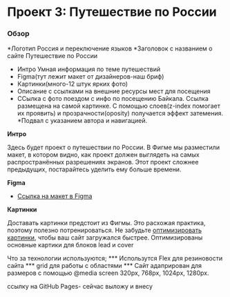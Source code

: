 # Проект 3: Путешествие по России

### Обзор
*Логотип Россия и переключение языков
*Заголовок с названием о сайте  Путешествие по России
* Интро Умная информация по теме путешествий
* Figma(тут лежит макет от дизайнеров-наш бриф)
* Картинки(много-12 штук  ярких фото)
* Описание с ссылками на внешние ресурсы мест для посещения
* ССылка с фото поездом с инфо по посещению Байкала. Ссылка размещена на самой картинке.
С помощью слоев(z-index помогает их проявить) и прозрачности(oposity) получается эффект затемения.
  *Подвал с указанием автора и навигацией.


**Интро**

Здесь будет проект о путешествии по России.
В Фигме мы разместили макет, в котором видно, как проект должен выглядеть на самых распространённых разрешениях экранов.
Этот проект сложнее предыдущих, постарайтесь уделить ему больше времени.

**Figma**

* [Ссылка на макет в Figma](https://www.figma.com/file/5S2WSbEFL6awjVWJ0NWL8Q/Sprint-3_-Russia-_-desktop-mobile?node-id=28503%3A0)

**Картинки**

Доставать картинки предстоит из Фигмы. Это расхожая практика, поэтому полезно потренироваться.
Не забудьте [оптимизировать картинки](https://tinypng.com/), чтобы ваш сайт загружался быстрее.
Оптимизированы основные картики для блоков  lead и cover

Что за технологии используются;
*** Использутся Flex для резиновости сайта 
*** grid для работы с областями
*** Сайт адаприрован для размеров с помощью @media screen
320px,
768px,
1024px,
1280px.

ссылку на GitHub Pages- сейчас выложу и внесу
